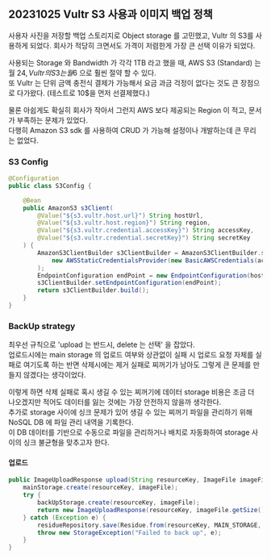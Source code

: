 ## 20231025 Vultr S3 사용과 이미지 백업 정책

사용자 사진을 저장할 백업 스토리지로 Object storage 를 고민했고, Vultr 의 S3를 사용하게 되었다.
회사가 적당히 크면서도 가격이 저렴한게 가장 큰 선택 이유가 되었다.     

사용되는 Storage 와 Bandwidth 가 각각 1TB 라고 했을 때, AWS S3 (Standard) 는 월 24$, Vultr 의 S3 는 월 6$ 으로 훨씬 절약 할 수 있다.     
또 Vultr 는 단위 금액 충전식 결제가 가능해서 요금 과금 걱정이 없다는 것도 큰 장점으로 다가왔다. (테스트로 10$을 먼저 선결제했다.)     

물론 아쉽게도 확실히 회사가 작아서 그런지 AWS 보다 제공되는 Region 이 적고, 문서가 부족하는 문제가 있었다.    
다행히 Amazon S3 sdk 를 사용하여 CRUD 가 가능해 설정이나 개발하는데 큰 무리는 없었다.

### S3 Config

```java
@Configuration
public class S3Config {

    @Bean
    public AmazonS3 s3Client(
        @Value("${s3.vultr.host.url}") String hostUrl,
        @Value("${s3.vultr.host.region}") String region,
        @Value("${s3.vultr.credential.accessKey}") String accessKey,
        @Value("${s3.vultr.credential.secretKey}") String secretKey
    ) {
        AmazonS3ClientBuilder s3ClientBuilder = AmazonS3ClientBuilder.standard().withCredentials(
            new AWSStaticCredentialsProvider(new BasicAWSCredentials(accessKey, secretKey))
        );
        EndpointConfiguration endPoint = new EndpointConfiguration(hostUrl, region);
        s3ClientBuilder.setEndpointConfiguration(endPoint);
        return s3ClientBuilder.build();
    }
}
```

### BackUp strategy

최우선 규칙으로 'upload 는 반드시, delete 는 선택' 을 잡았다.     
업로드시에는 main storage 의 업로드 여부와 상관없이 실패 시 업로드 요청 자체를 실패로 여기도록 하는 반면 삭제시에는 제거 실패로 찌꺼기가 남아도 그렇게 큰 문제를 만들지 않겠다는 생각이었다.    

이렇게 하면 삭제 실패로 혹시 생길 수 있는 찌꺼기에 데이터 storage 비용은 조금 더 나오겠지만 적어도 데이터를 잃는 것에는 가장 안전하지 않을까 생각한다.     
추가로 storage 사이에 싱크 문제가 있어 생길 수 있는 찌꺼기 파일을 관리하기 위해 NoSQL DB 에 파일 관리 내역을 기록한다.     
이 DB 데이터를 기반으로 수동으로 파일을 관리하거나 배치로 자동화하여 storage 사이의 싱크 불균형을 맞추고자 한다.  

#### 업로드

``` java
public ImageUploadResponse upload(String resourceKey, ImageFile imageFile) {
    mainStorage.create(resourceKey, imageFile);
    try {
        backUpStorage.create(resourceKey, imageFile);
        return new ImageUploadResponse(resourceKey, imageFile.getSize());
    } catch (Exception e) {
        residueRepository.save(Residue.from(resourceKey, MAIN_STORAGE, e.getMessage()));
        throw new StorageException("Failed to back up", e);
    }
}
```


